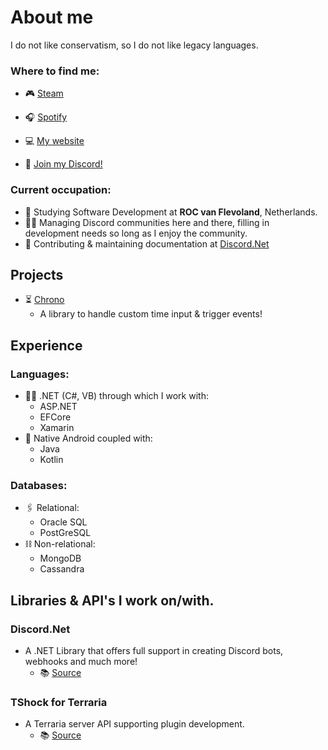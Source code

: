 # About me

I do not like conservatism, so I do not like legacy languages.

### Where to find me:
* 🎮 [Steam](https://steamcommunity.com/id/Rozen4334/)
* 🎧 [Spotify](https://open.spotify.com/user/a.tdb_?si=3bd7bb95ad8e4bdd)
* 💻 [My website](https://rozen.one)

* 🔗 [Join my Discord!](https://dev.rozen.one/barriot/invite)

### Current occupation:
* 🏫 Studying Software Development at **ROC van Flevoland**, Netherlands.
* 👨‍💼 Managing Discord communities here and there, filling in development needs so long as I enjoy the community.
* 📃 Contributing & maintaining documentation at [Discord.Net](https://github.com/discord-net/Discord.Net)

## Projects

* ⏳ [Chrono](https://github.com/Rozen4334/Chrono)
  * A library to handle custom time input & trigger events!

## Experience

### Languages:
* 👩‍💻 .NET (C#, VB) through which I work with:
  * ASP.NET
  * EFCore
  * Xamarin
* 📱 Native Android coupled with:
  * Java
  * Kotlin

### Databases:
* 🖇 Relational:
  * Oracle SQL
  * PostGreSQL
* ⛓ Non-relational:
  * MongoDB
  * Cassandra

## Libraries & API's I work on/with.

### Discord.Net
* A .NET Library that offers full support in creating Discord bots, webhooks and much more!
  * 📚 [Source](https://github.com/Discord-Net/Discord.Net)

### TShock for Terraria
* A Terraria server API supporting plugin development.
  * 📚 [Source](https://github.com/Pryaxis/TShock)

